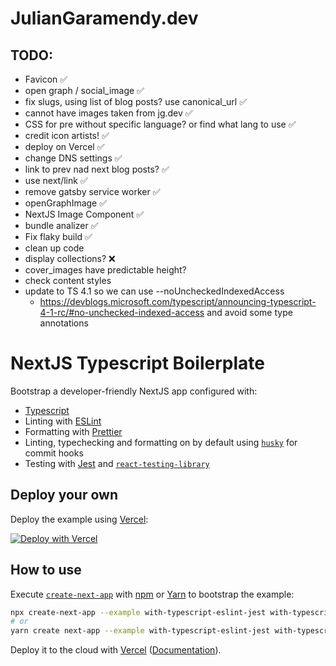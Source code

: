 
# JulianGaramendy.dev

## TODO:

- Favicon ✅
- open graph / social_image ✅
- fix slugs, using list of blog posts? use canonical_url ✅
- cannot have images taken from jg.dev ✅
- CSS for pre without specific language? or find what lang to use ✅
- credit icon artists! ✅
- deploy on Vercel ✅
- change DNS settings ✅
- link to prev nad next blog posts? ✅
- use next/link ✅
- remove gatsby service worker ✅
- openGraphImage ✅
- NextJS Image Component ✅
- bundle analizer ✅
- Fix flaky build ✅
- clean up code
- display collections? ❌
- cover_images have predictable height?
- check content styles
- update to TS 4.1 so we can use --noUncheckedIndexedAccess
  - https://devblogs.microsoft.com/typescript/announcing-typescript-4-1-rc/#no-unchecked-indexed-access and avoid some type annotations

# NextJS Typescript Boilerplate

Bootstrap a developer-friendly NextJS app configured with:

- [Typescript](https://www.typescriptlang.org/)
- Linting with [ESLint](https://eslint.org/)
- Formatting with [Prettier](https://prettier.io/)
- Linting, typechecking and formatting on by default using [`husky`](https://github.com/typicode/husky) for commit hooks
- Testing with [Jest](https://jestjs.io/) and [`react-testing-library`](https://testing-library.com/docs/react-testing-library/intro)

## Deploy your own

Deploy the example using [Vercel](https://vercel.com):

[![Deploy with Vercel](https://vercel.com/button)](https://vercel.com/import/project?template=https://github.com/vercel/next.js/tree/canary/examples/with-typescript-eslint-jest)

## How to use

Execute [`create-next-app`](https://github.com/vercel/next.js/tree/canary/packages/create-next-app) with [npm](https://docs.npmjs.com/cli/init) or [Yarn](https://yarnpkg.com/lang/en/docs/cli/create/) to bootstrap the example:

```bash
npx create-next-app --example with-typescript-eslint-jest with-typescript-eslint-jest-app
# or
yarn create next-app --example with-typescript-eslint-jest with-typescript-eslint-jest-app
```

Deploy it to the cloud with [Vercel](https://vercel.com/import?filter=next.js&utm_source=github&utm_medium=readme&utm_campaign=next-example) ([Documentation](https://nextjs.org/docs/deployment)).
